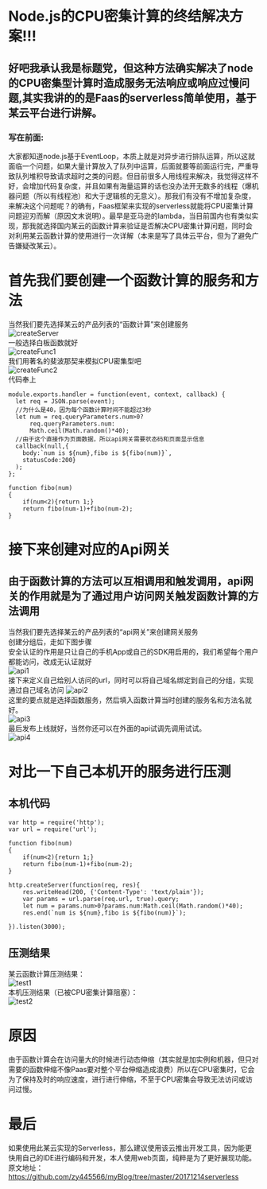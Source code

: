 # Node.js的CPU密集计算的终结解决方案!!!
## 好吧我承认我是标题党，但这种方法确实解决了node的CPU密集型计算时造成服务无法响应或响应过慢问题,其实我讲的的是Faas的serverless简单使用，基于某云平台进行讲解。
### 写在前面:
大家都知道node.js基于EventLoop，本质上就是对异步进行排队运算，所以这就面临一个问题，如果大量计算放入了队列中运算，后面就要等前面运行完，严重导致队列堆积导致请求超时之类的问题。但目前很多人用线程来解决，我觉得这样不好，会增加代码复杂度，并且如果有海量运算的话也没办法开无数多的线程（爆机器问题（所以有线程池）和大于逻辑核的无意义）。那我们有没有不增加复杂度，来解决这个问题呢？的确有，Faas框架来实现的serverless就能将CPU密集计算问题迎刃而解（原因文末说明）。最早是亚马逊的lambda，当目前国内也有类似实现，那我就选择国内某云的函数计算来验证是否解决CPU密集计算问题，同时会对利用某云函数计算的使用进行一次详解（本来是写了具体云平台，但为了避免广告嫌疑改某云）。

# 首先我们要创建一个函数计算的服务和方法
当然我们要先选择某云的产品列表的“函数计算”来创建服务<br />
![createServer](https://raw.githubusercontent.com/zy445566/myBlog/master/20171214serverless/pic/createServer.png)<br />
一般选择白板函数就好<br />
![createFunc1](https://raw.githubusercontent.com/zy445566/myBlog/master/20171214serverless/pic/createFunc1.png) <br />
我们用著名的斐波那契来模拟CPU密集型吧<br />
![createFunc2](https://raw.githubusercontent.com/zy445566/myBlog/master/20171214serverless/pic/createFunc2.png) <br />
代码奉上<br />
```node
module.exports.handler = function(event, context, callback) { 
  let req = JSON.parse(event);
  //为什么是40，因为每个函数计算时间不能超过3秒
  let num = req.queryParameters.num>0?
      req.queryParameters.num:
  	  Math.ceil(Math.random()*40);
  //由于这个直接作为页面数据，所以api网关需要状态码和页面显示信息
  callback(null,{
    body:`num is ${num},fibo is ${fibo(num)}`,
    statusCode:200}
  ); 
};

function fibo(num)
{
	if(num<2){return 1;} 
  	return fibo(num-1)+fibo(num-2);
}
```

# 接下来创建对应的Api网关
## 由于函数计算的方法可以互相调用和触发调用，api网关的作用就是为了通过用户访问网关触发函数计算的方法调用
当然我们要先选择某云的产品列表的“api网关”来创建网关服务<br />
创建分组后，走如下图步骤 <br />
安全认证的作用是只让自己的手机App或自己的SDK用启用的，我们希望每个用户都能访问，改成无认证就好<br />
![api1](https://raw.githubusercontent.com/zy445566/myBlog/master/20171214serverless/pic/api1.png) <br />
接下来定义自己给别人访问的url，同时可以将自己域名绑定到自己的分组，实现通过自己域名访问
![api2](https://raw.githubusercontent.com/zy445566/myBlog/master/20171214serverless/pic/api2.png) <br />
这里的要点就是选择函数服务，然后填入函数计算当时创建的服务名和方法名就好。<br />
![api3](https://raw.githubusercontent.com/zy445566/myBlog/master/20171214serverless/pic/api3.png) <br />
最后发布上线就好，当然你还可以在外面的api试调先调用试试。<br />
![api4](https://raw.githubusercontent.com/zy445566/myBlog/master/20171214serverless/pic/api4.png) <br />

# 对比一下自己本机开的服务进行压测
## 本机代码
```node
var http = require('http');
var url = require('url');

function fibo(num)
{
	if(num<2){return 1;} 
  	return fibo(num-1)+fibo(num-2);
}

http.createServer(function(req, res){
    res.writeHead(200, {'Content-Type': 'text/plain'});
    var params = url.parse(req.url, true).query;
    let num = params.num>0?params.num:Math.ceil(Math.random()*40);
    res.end(`num is ${num},fibo is ${fibo(num)}`);
 
}).listen(3000);
```
## 压测结果
某云函数计算压测结果：<br />
![test1](https://raw.githubusercontent.com/zy445566/myBlog/master/20171214serverless/pic/test1.png) <br />
本机压测结果（已被CPU密集计算阻塞）：<br />
![test2](https://raw.githubusercontent.com/zy445566/myBlog/master/20171214serverless/pic/test2.png) <br />

# 原因
由于函数计算会在访问量大的时候进行动态伸缩（其实就是加实例和机器，但只对需要的函数伸缩不像Paas要对整个平台伸缩造成浪费）所以在CPU密集时，它会为了保持及时的响应速度，进行进行伸缩，不至于CPU密集会导致无法访问或访问过慢。

# 最后
如果使用此某云实现的Serverless，那么建议使用该云推出开发工具，因为能更快用自己的IDE进行编码和开发，本人使用web页面，纯粹是为了更好展现功能。原文地址：https://github.com/zy445566/myBlog/tree/master/20171214serverless







